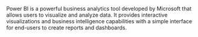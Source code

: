 Power BI is a powerful business analytics tool developed by Microsoft that allows users to visualize and analyze data. It provides interactive visualizations and business intelligence capabilities with a simple interface for end-users to create reports and dashboards.
